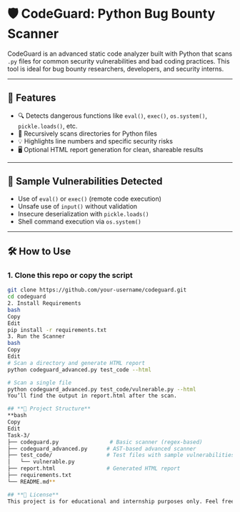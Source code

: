 # **🛡️ CodeGuard: Python Bug Bounty Scanner**

CodeGuard is an advanced static code analyzer built with Python that scans `.py` files for common security vulnerabilities and bad coding practices. This tool is ideal for bug bounty researchers, developers, and security interns.

---

## **🚀 Features**

- 🔍 Detects dangerous functions like `eval()`, `exec()`, `os.system()`, `pickle.loads()`, etc.
- 📁 Recursively scans directories for Python files
- 💡 Highlights line numbers and specific security risks
- 🖥️ Optional HTML report generation for clean, shareable results

---

## **🧪 Sample Vulnerabilities Detected**

- Use of `eval()` or `exec()` (remote code execution)
- Unsafe use of `input()` without validation
- Insecure deserialization with `pickle.loads()`
- Shell command execution via `os.system()`

---

## **🛠️ How to Use**

### 1. Clone this repo or copy the script

```bash
git clone https://github.com/your-username/codeguard.git
cd codeguard
2. Install Requirements
bash
Copy
Edit
pip install -r requirements.txt
3. Run the Scanner
bash
Copy
Edit
# Scan a directory and generate HTML report
python codeguard_advanced.py test_code --html

# Scan a single file
python codeguard_advanced.py test_code/vulnerable.py --html
You’ll find the output in report.html after the scan.

## **📂 Project Structure**
**bash
Copy
Edit
Task-3/
├── codeguard.py                # Basic scanner (regex-based)
├── codeguard_advanced.py      # AST-based advanced scanner
├── test_code/                 # Test files with sample vulnerabilities
│   └── vulnerable.py
├── report.html                # Generated HTML report
├── requirements.txt
└── README.md**

## **📄 License**
This project is for educational and internship purposes only. Feel free to expand it, credit appreciated.

